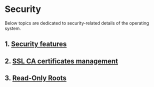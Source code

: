 # Security

Below topics are dedicated to security-related details of the operating system.

## 1. [Security features](security-features.md)
## 2. [SSL CA certificates management](ca-certificates.md)

## 3. [Read-Only Roots](read-only-roots.md)
